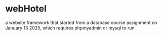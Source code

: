 # webHotel
a website framework that started from a database course assignment on January 13 2025, which requires phpmyadmin or mysql to run
